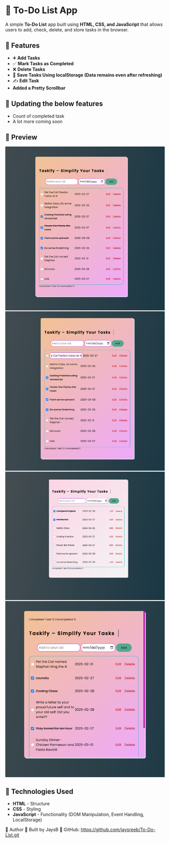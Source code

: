 # 📝 To-Do List App

A simple **To-Do List** app built using **HTML, CSS, and JavaScript** that allows users to add, check, delete, and store tasks in the browser.

## 🚀 Features
- ➕ **Add Tasks**  
- ✅ **Mark Tasks as Completed**  
- ❌ **Delete Tasks**  
- 💾 **Save Tasks Using localStorage (Data remains even after refreshing)** 
- ✍ **Edit Task**
-    **Added a Pretty Scrollbar**


## 🚀 Updating the below features
- Count of completed task
- A lot more coming soon

## 📸 Preview
![alt text](image-4.png)
![alt text](image-5.png)
![alt text](image-3.png)
![alt text](image-6.png)


## 📂 Technologies Used
- **HTML** - Structure  
- **CSS** - Styling  
- **JavaScript** - Functionality (DOM Manipulation, Event Handling, LocalStorage)


👤 Author
👋 Built by JaysB
📌 GitHub: https://github.com/jaysreeb/To-Do-List.git